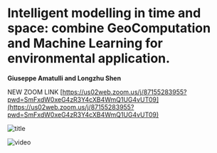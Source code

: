 
# Intelligent modelling in time and space: combine GeoComputation and Machine Learning for  environmental application.


**Giuseppe Amatulli and Longzhu Shen**

NEW ZOOM LINK
[https://us02web.zoom.us/j/87155283955?pwd=SmFxdW0xeG4zR3Y4cXB4WmQ1UG4vUT09](https://us02web.zoom.us/j/87155283955?pwd=SmFxdW0xeG4zR3Y4cXB4WmQ1UG4vUT09)

![title](./TALKS/intelligent_modelling.png)

![video]()
